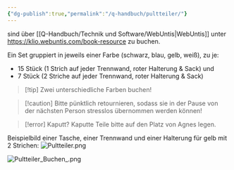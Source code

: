```yaml
---
{"dg-publish":true,"permalink":"/q-handbuch/pultteiler/"}
---
```


sind über [[Q-Handbuch/Technik und Software/WebUntis\|WebUntis]] unter https://klio.webuntis.com/book-resource zu buchen.

Ein Set gruppiert in jeweils einer Farbe (schwarz, blau, gelb, weiß), zu je: 
* 15 Stück (1 Strich auf jeder Trennwand, roter Halterung & Sack) und 
* 7 Stück (2 Striche auf jeder Trennwand, roter Halterung & Sack)

> [!tip] Zwei unterschiedliche Farben buchen!

>[!caution] Bitte pünktlich retournieren, 
>sodass sie in der Pause von der nächsten Person stresslos übernommen werden können!

> [!error]  Kaputt?
> Kaputte Teile bitte auf den Platz von Agnes legen.

Beispielbild einer Tasche, einer Trennwand und einer Halterung für gelb mit 2 Strichen:
![Pultteiler.png](/img/user/Bilder/Pultteiler.png)

![Pultteiler_Buchen_.png](/img/user/Bilder/Pultteiler_Buchen_.png)